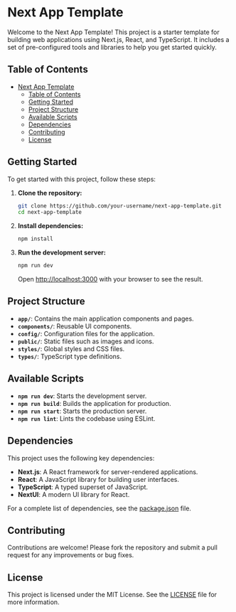 # Next App Template

Welcome to the Next App Template! This project is a starter template for building web applications using Next.js, React, and TypeScript. It includes a set of pre-configured tools and libraries to help you get started quickly.

## Table of Contents

- [Next App Template](#next-app-template)
  - [Table of Contents](#table-of-contents)
  - [Getting Started](#getting-started)
  - [Project Structure](#project-structure)
  - [Available Scripts](#available-scripts)
  - [Dependencies](#dependencies)
  - [Contributing](#contributing)
  - [License](#license)

## Getting Started

To get started with this project, follow these steps:

1. **Clone the repository:**

   ```bash
   git clone https://github.com/your-username/next-app-template.git
   cd next-app-template
   ```

2. **Install dependencies:**

   ```bash
   npm install
   ```

3. **Run the development server:**

   ```bash
   npm run dev
   ```

   Open [http://localhost:3000](http://localhost:3000) with your browser to see the result.

## Project Structure

- **`app/`**: Contains the main application components and pages.
- **`components/`**: Reusable UI components.
- **`config/`**: Configuration files for the application.
- **`public/`**: Static files such as images and icons.
- **`styles/`**: Global styles and CSS files.
- **`types/`**: TypeScript type definitions.

## Available Scripts

- **`npm run dev`**: Starts the development server.
- **`npm run build`**: Builds the application for production.
- **`npm run start`**: Starts the production server.
- **`npm run lint`**: Lints the codebase using ESLint.

## Dependencies

This project uses the following key dependencies:

- **Next.js**: A React framework for server-rendered applications.
- **React**: A JavaScript library for building user interfaces.
- **TypeScript**: A typed superset of JavaScript.
- **NextUI**: A modern UI library for React.

For a complete list of dependencies, see the [package.json](./package.json) file.

## Contributing

Contributions are welcome! Please fork the repository and submit a pull request for any improvements or bug fixes.

## License

This project is licensed under the MIT License. See the [LICENSE](./LICENSE) file for more information.